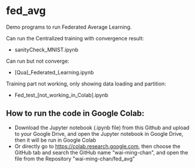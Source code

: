 # fed_avg
Demo programs to run Federated Average Learning.

Can run the Centralized training with convergence result:
  * sanityCheck_MNIST.ipynb

Can run but not converge:
  * [Qua]_Federated_Learning.ipynb
  
Training part not working, only showing data loading and partition:
  * Fed_test_[not_working_in_Colab].ipynb

## How to run the code in Google Colab:
 * Download the Jupyter notebook (.ipynb file) from this Github and upload to your Google Drive, and open the Jupyter notebook in Google Drive, then it will be run in Google Colab 
 * Or directly go to https://colab.research.google.com, then choose the GitHub tab and search the GitHub name "wai-ming-chan", and open the file from the Repository "wai-ming-chan/fed_avg"
